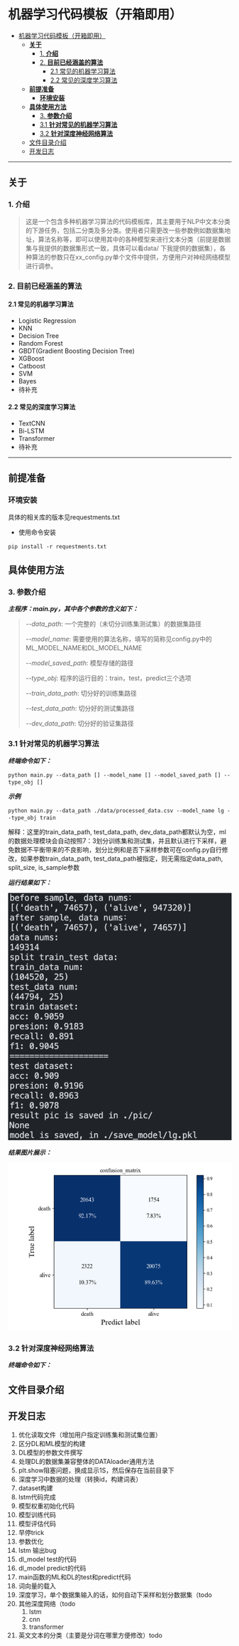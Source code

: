 # 机器学习代码模板（开箱即用）


- [机器学习代码模板（开箱即用）](#机器学习代码模板开箱即用)
  - [**关于** ](#关于-)
    - [1. **介绍**](#1-介绍)
    - [2. **目前已经涵盖的算法**](#2-目前已经涵盖的算法)
      - [2.1 常见的机器学习算法](#21-常见的机器学习算法)
      - [2.2 常见的深度学习算法](#22-常见的深度学习算法)
  - [**前提准备** ](#前提准备-)
    - [**环境安装**](#环境安装)
  - [**具体使用方法** ](#具体使用方法-)
    - [3. **参数介绍**](#3-参数介绍)
    - [3.1 **针对常见的机器学习算法**](#31-针对常见的机器学习算法)
    - [3.2 **针对深度神经网络算法**](#32-针对深度神经网络算法)
  - [文件目录介绍](#文件目录介绍)
  - [开发日志](#开发日志)


---

## **关于** <a name = "关于"></a>
### 1. **介绍**

> 这是一个包含多种机器学习算法的代码模板库，其主要用于NLP中文本分类的下游任务，包括二分类及多分类。使用者只需更改一些参数例如数据集地址，算法名称等，即可以使用其中的各种模型来进行文本分类（前提是数据集与我提供的数据集形式一致，具体可以看data/ 下我提供的数据集），各种算法的参数只在xx_config.py单个文件中提供，方便用户对神经网络模型进行调参。
### 2. **目前已经涵盖的算法**
#### 2.1 常见的机器学习算法

- Logistic Regression
- KNN
- Decision Tree
- Random Forest
- GBDT(Gradient Boosting Decision Tree)
- XGBoost
- Catboost
- SVM
- Bayes
- 待补充


#### 2.2 常见的深度学习算法

- TextCNN
- Bi-LSTM
- Transformer
- 待补充


---



## **前提准备** <a name = "前提准备"></a>

### **环境安装**

具体的相关库的版本见requestments.txt

- 使用命令安装

```
pip install -r requestments.txt
```



## **具体使用方法** <a name = "具体使用方法"></a>
### 3. **参数介绍**
***主程序：main.py，其中各个参数的含义如下：***

> *--data_path*: 一个完整的（未切分训练集测试集）的数据集路径
> 
> *--model_name*: 需要使用的算法名称，填写的简称见config.py中的ML_MODEL_NAME和DL_MODEL_NAME
> 
> *--model_saved_path*: 模型存储的路径
> 
> *--type_obj*: 程序的运行目的：train，test，predict三个选项
> 
> *--train_data_path*: 切分好的训练集路径
>
> *--test_data_path*: 切分好的测试集路径
> 
> *--dev_data_path*: 切分好的验证集路径
### 3.1 **针对常见的机器学习算法**

***终端命令如下：***
```
python main.py --data_path [] --model_name [] --model_saved_path [] --type_obj []
```
***示例***

```
python main.py --data_path ./data/processed_data.csv --model_name lg --type_obj train
```

解释：这里的train_data_path, test_data_path, dev_data_path都默认为空，ml的数据处理模块会自动按照7：3划分训练集和测试集，并且默认进行下采样，避免数据不平衡带来的不良影响，划分比例和是否下采样参数可在config.py自行修改，如果参数train_data_path, test_data_path被指定，则无需指定data_path, split_size, is_sample参数

***运行结果如下：***

![result.png](pic/result.png)

***结果图片展示：***

![result_ml.png](pic/pic_ml.png)

### 3.2 **针对深度神经网络算法**

***终端命令如下：***
## 文件目录介绍

## 开发日志
1. 优化读取文件（增加用户指定训练集和测试集位置）
2. 区分DL和ML模型的构建
3. DL模型的参数文件撰写
4. 处理DL的数据集兼容整体的DATAloader通用方法
5. plt.show阻塞问题，换成显示1S，然后保存在当前目录下
6. 深度学习中数据的处理（转换id，构建词表）
7. dataset构建
8. lstm代码完成
9. 模型权重初始化代码
10. 模型训练代码
11. 模型评估代码
12. 早停trick
13. 参数优化
14. lstm 输出bug
15. dl_model test的代码
16. dl_model predict的代码
17. main函数的ML和DL的test和predict代码
18. 词向量的载入
19. 深度学习，单个数据集输入的话，如何自动下采样和划分数据集（todo
20. 其他深度网络（todo
    1.  lstm
    2.  cnn
    3.  transformer
21. 英文文本的分类（主要是分词在哪里方便修改）todo